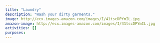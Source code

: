```yaml
---
title: "Laundry"
description: "Wash your dirty garments."
image: http://ecx.images-amazon.com/images/I/41tscDPYmIL.jpg
amazon-image: http://ecx.images-amazon.com/images/I/41tscDPYmIL.jpg
activities: []
purposes:
---
```

